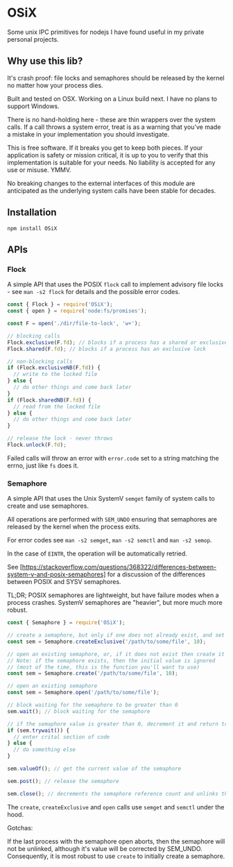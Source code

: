 # OSiX

Some unix IPC primitives for nodejs I have found useful in my private personal projects.

## Why use this lib?

It's crash proof: file locks and semaphores should be released by the kernel no matter how your process dies.

Built and tested on OSX. Working on a Linux build next. I have no plans to support Windows.

There is no hand-holding here - these are thin wrappers over the system calls. If a call throws a system error, treat is as a warning that you've made a mistake in your implementation you should investigate.

This is free software. If it breaks you get to keep both pieces. If your application is safety or mission critical, it is up to you to verify that this implementation is suitable for your needs. No liability is accepted for any use or misuse. YMMV.

No breaking changes to the external interfaces of this module are anticipated as the underlying system calls have been stable for decades.

## Installation

`npm install OSiX`

## APIs

### Flock

A simple API that uses the POSIX `flock` call to implement advisory file locks - see `man -s2 flock` for details and the possible error codes.

```javascript
const { Flock } = require('OSiX');
const { open } = require('node:fs/promises');

const F = open('./dir/file-to-lock', 'w+');

// blocking calls
Flock.exclusive(F.fd); // blocks if a process has a shared or exclusive lock
Flock.shared(F.fd); // blocks if a process has an exclusive lock

// non-blocking calls
if (Flock.exclusiveNB(F.fd)) {
  // write to the locked file
} else {
  // do other things and come back later
}
if (Flock.sharedNB(F.fd)) {
  // read from the locked file
} else {
  // do other things and come back later
}

// release the lock - never throws
Flock.unlock(F.fd);
```

Failed calls will throw an error with `error.code` set to a string matching the errno, just like `fs` does it.

### Semaphore

A simple API that uses the Unix SystemV `semget` family of system calls to create and use semaphores.

All operations are performed with `SEM_UNDO` ensuring that semaphores are released by the kernel when the process exits.

For error codes see `man -s2 semget`, `man -s2 semctl` and `man -s2 semop`.

In the case of `EINTR`, the operation will be automatically retried.

See [https://stackoverflow.com/questions/368322/differences-between-system-v-and-posix-semaphores] for a discussion of the differences between POSIX and SYSV semaphores.

TL;DR; POSIX semaphores are lightweight, but have failure modes when a process crashes. SystemV semaphores are "heavier", but more much more robust.

```javascript
const { Semaphore } = require('OSiX');

// create a semaphore, but only if one does not already exist, and set the initial value to 10
const sem = Semaphore.createExclusive('/path/to/some/file', 10);

// open an existing semaphore, or, if it does not exist then create it and set the inital value to 10
// Note: if the semaphore exists, then the initial value is ignored
// (most of the time, this is the function you'll want to use)
const sem = Semaphore.create('/path/to/some/file', 10);

// open an existing semaphore
const sem = Semaphore.open('/path/to/some/file');

// block waiting for the semaphore to be greater than 0
sem.wait(); // block waiting for the semaphore

// if the semaphore value is greater than 0, decrement it and return true, otherwise return false
if (sem.trywait()) {
  // enter crital section of code
} else {
  // do something else
}

sem.valueOf(); // get the current value of the semaphore

sem.post(); // release the semaphore

sem.close(); // decrements the semaphore reference count and unlinks the semphore if this was the last reference by ANY process
```

The `create`, `createExclusive` and `open` calls use `semget` and `semctl` under the hood.

Gotchas:

If the last process with the semaphore open aborts, then the semaphore will not be unlinked, although it's value will be corrected by SEM_UNDO.
Consequently, it is most robust to use `create` to initially create a semaphore.
